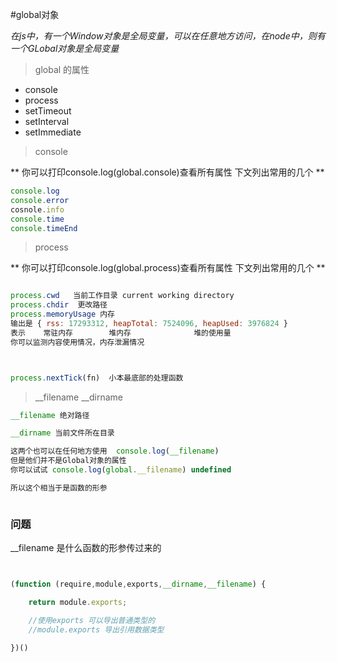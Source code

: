 #global对象

*在js中，有一个Window对象是全局变量，可以在任意地方访问，在node中，则有一个GLobal对象是全局变量*


> global 的属性

* console
* process
* setTimeout
* setInterval
* setImmediate



> console

** 你可以打印console.log(global.console)查看所有属性 下文列出常用的几个  **

```javascript
console.log
console.error
cosnole.info
console.time
console.timeEnd

```



> process

** 你可以打印console.log(global.process)查看所有属性 下文列出常用的几个  **

```javascript

process.cwd   当前工作目录 current working directory
process.chdir  更改路径
process.memoryUsage 内存
输出是 { rss: 17293312, heapTotal: 7524096, heapUsed: 3976824 }
表示    常驻内存        堆内存              堆的使用量
你可以监测内容使用情况，内存泄漏情况



process.nextTick(fn)  小本最底部的处理函数
```

> __filename __dirname

```javascript
__filename 绝对路径

__dirname 当前文件所在目录

这两个也可以在任何地方使用  console.log(__filename)
但是他们并不是Global对象的属性
你可以试试 console.log(global.__filename) undefined

所以这个相当于是函数的形参



```

### 问题
__filename 是什么函数的形参传过来的

```javascript


(function (require,module,exports,__dirname,__filename) {

    return module.exports;

    //使用exports 可以导出普通类型的
    //module.exports 导出引用数据类型

})()


```